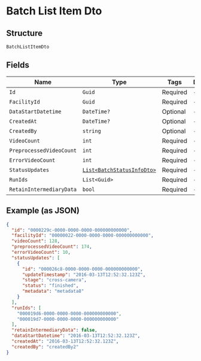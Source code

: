 
# Batch List Item Dto

## Structure

`BatchListItemDto`

## Fields

| Name | Type | Tags | Description |
|  --- | --- | --- | --- |
| `Id` | `Guid` | Required | - |
| `FacilityId` | `Guid` | Required | - |
| `DataStartDatetime` | `DateTime?` | Optional | - |
| `CreatedAt` | `DateTime?` | Optional | - |
| `CreatedBy` | `string` | Optional | - |
| `VideoCount` | `int` | Required | - |
| `PreprocessedVideoCount` | `int` | Required | - |
| `ErrorVideoCount` | `int` | Required | - |
| `StatusUpdates` | [`List<BatchStatusInfoDto>`](../../doc/models/batch-status-info-dto.md) | Required | - |
| `RunIds` | `List<Guid>` | Required | - |
| `RetainIntermediaryData` | `bool` | Required | - |

## Example (as JSON)

```json
{
  "id": "0000229c-0000-0000-0000-000000000000",
  "facilityId": "00000022-0000-0000-0000-000000000000",
  "videoCount": 128,
  "preprocessedVideoCount": 174,
  "errorVideoCount": 10,
  "statusUpdates": [
    {
      "id": "000026c8-0000-0000-0000-000000000000",
      "updateTimestamp": "2016-03-13T12:52:32.123Z",
      "stage": "cross-camera",
      "status": "finished",
      "metadata": "metadata8"
    }
  ],
  "runIds": [
    "000019d6-0000-0000-0000-000000000000",
    "000019d7-0000-0000-0000-000000000000"
  ],
  "retainIntermediaryData": false,
  "dataStartDatetime": "2016-03-13T12:52:32.123Z",
  "createdAt": "2016-03-13T12:52:32.123Z",
  "createdBy": "createdBy2"
}
```

